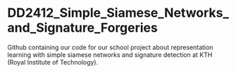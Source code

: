 # DD2412_Simple_Siamese_Networks_and_Signature_Forgeries
Github containing our code for our school project about representation learning with simple siamese networks and signature detection at KTH (Royal Institute of Technology).
